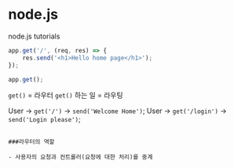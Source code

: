 # node.js
node.js tutorials

```javascript
app.get('/', (req, res) => {
    res.send('<h1>Hello home page</h1>');
});

app.get();
```

`get()` = 라우터
`get()` 하는 일 = 라우팅

User -> `get('/')` -> `send('Welcome Home')`;
User -> `get('/login')` -> `send('Login please')`;
```

###라우터의 역할

- 사용자의 요청과 컨트롤러(요청에 대한 처리)를 중계